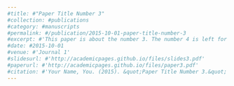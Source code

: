 ```yaml
---
#title: #"Paper Title Number 3"
#collection: #publications
#category: #manuscripts
#permalink: #/publication/2015-10-01-paper-title-number-3
#excerpt: #'This paper is about the number 3. The number 4 is left for future work.'
#date: #2015-10-01
#venue: #'Journal 1'
#slidesurl: #'http://academicpages.github.io/files/slides3.pdf'
#paperurl: #'http://academicpages.github.io/files/paper3.pdf'
#citation: #'Your Name, You. (2015). &quot;Paper Title Number 3.&quot; <i>Journal 1</i>. 1(3).'
---
```

